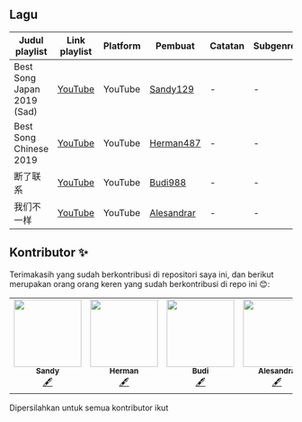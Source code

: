 ## Lagu

| Judul playlist | Link playlist | Platform | Pembuat | Catatan | Subgenre |
| -------------- | ------------- | -------- | ------- | ------- | -------- |
| Best Song Japan 2019 (Sad) | [YouTube](https://www.youtube.com/watch?v=UIyL1jI7Xwc) | YouTube | [Sandy129](https://github.com/sandy129) | - | - |
| Best Song Chinese 2019 | [YouTube](https://www.youtube.com/watch?v=IY2F25uDY5g) | YouTube | [Herman487](https://github.com/herman487) | - | - |
| 断了联系 | [YouTube](https://www.youtube.com/watch?v=9-w9yhvEcwk) | YouTube | [Budi988](https://github.com/Budi988) | - | - |
| 我们不一样 | [YouTube](https://www.youtube.com/watch?v=wOEhhS_4nSg) | YouTube | [Alesandrar](https://github.com/alesandrar) | - | - |


## Kontributor ✨

Terimakasih yang sudah berkontribusi di repositori saya ini, dan berikut merupakan orang orang keren yang sudah berkontribusi di repo ini 😊:

<table>
  <tr>
<td align="center"><a href="https://github.com/sandy129"><img src="https://avatars1.githubusercontent.com/u/72330007?s=120&v=4" width="120px;" alt=""/><br /><sub><b>Sandy</b></sub></a><br /><a href="#content-sandy" title="Content">🖋</a></td>
    <td align="center"><a href="https://github.com/Herman487"><img src="https://avatars2.githubusercontent.com/u/72329908?s=96&v=4" width="120px;" alt=""/><br /><sub><b>Herman</b></sub></a><br /><a href="#content-herman" title="Content">🖋</a></td>
    <td align="center"><a href="https://github.com/Budi988"><img src="https://avatars3.githubusercontent.com/u/72338105?s=120&v=4" width="120px;" alt=""/><br /><sub><b>Budi</b></sub></a><br /><a href="#content-Budi988" title="Content">🖋</a></td>
    <td align="center"><a href="https://github.com/alesandrar"><img src="https://avatars1.githubusercontent.com/u/72330104?s=120&v=4" width="120px;" alt=""/><br /><sub><b>Alesandra</b></sub></a><br /><a href="#content-alesandrar" title="Content">🖋</a></td>
  </tr>
</table>

Dipersilahkan untuk semua kontributor ikut
